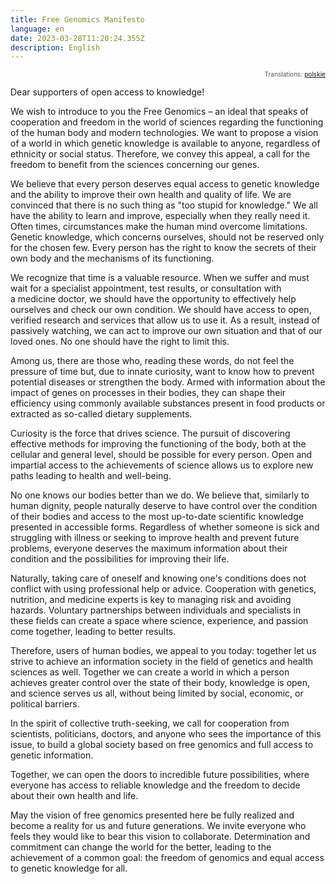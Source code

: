 ```yaml
---
title: Free Genomics Manifesto
language: en
date: 2023-03-28T11:20:24.355Z
description: English
---
```

<div style="text-align:right;"><p style="font-size:72%;color:#555">Translations: <a href="/manifesto/pl/">polskie</a></p></div>

Dear supporters of open access to knowledge!

We wish to introduce to you the Free Genomics – an ideal that speaks of
cooperation and freedom in the world of sciences regarding the functioning of the
human body and modern technologies. We want to propose a vision of a world in which
genetic knowledge is available to anyone, regardless of ethnicity or social
status. Therefore, we convey this appeal, a call for the freedom to benefit from the
sciences concerning our genes.

We believe that every person deserves equal access to genetic knowledge and the
ability to improve their own health and quality of life. We are convinced that there
is no such thing as "too stupid for knowledge." We all have the ability to learn and
improve, especially when they really need it. Often times, circumstances make the
human mind overcome limitations. Genetic knowledge, which concerns ourselves, should
not be reserved only for the chosen few. Every person has the right to know the
secrets of their own body and the mechanisms of its functioning.

We recognize that time is a valuable resource. When we suffer and must wait for a
specialist appointment, test results, or consultation with a medicine doctor, we
should have the opportunity to effectively help ourselves and check our own
condition. We should have access to open, verified research and services that allow
us to use it. As a result, instead of passively watching, we can act to improve our
own situation and that of our loved ones. No one should have the right to limit this.

Among us, there are those who, reading these words, do not feel the pressure of time
but, due to innate curiosity, want to know how to prevent potential diseases or
strengthen the body. Armed with information about the impact of genes on processes in
their bodies, they can shape their efficiency using commonly available substances
present in food products or extracted as so-called dietary supplements.

Curiosity is the force that drives science. The pursuit of discovering effective
methods for improving the functioning of the body, both at the cellular and general
level, should be possible for every person. Open and impartial access to the
achievements of science allows us to explore new paths leading to health and
well-being.

No one knows our bodies better than we do. We believe that, similarly to human
dignity, people naturally deserve to have control over the condition of their bodies
and access to the most up-to-date scientific knowledge presented in accessible
forms. Regardless of whether someone is sick and struggling with illness or seeking
to improve health and prevent future problems, everyone deserves the maximum
information about their condition and the possibilities for improving their life.

Naturally, taking care of oneself and knowing one's conditions does not conflict with
using professional help or advice. Cooperation with genetics, nutrition, and medicine
experts is key to managing risk and avoiding hazards. Voluntary partnerships between
individuals and specialists in these fields can create a space where science,
experience, and passion come together, leading to better results.

Therefore, users of human bodies, we appeal to you today: together let us strive to
achieve an information society in the field of genetics and health sciences as
well. Together we can create a world in which a person achieves greater control over
the state of their body, knowledge is open, and science serves us all, without being
limited by social, economic, or political barriers.

In the spirit of collective truth-seeking, we call for cooperation from scientists,
politicians, doctors, and anyone who sees the importance of this issue, to build a
global society based on free genomics and full access to genetic information.

Together, we can open the doors to incredible future possibilities, where everyone
has access to reliable knowledge and the freedom to decide about their own health and
life.

May the vision of free genomics presented here be fully realized and become a reality
for us and future generations. We invite everyone who feels they would like to bear
this vision to collaborate. Determination and commitment can change the world for the
better, leading to the achievement of a common goal: the freedom of genomics and
equal access to genetic knowledge for all.
